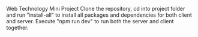 Web Technology Mini Project
Clone the repository, cd into project folder and run "install-all" to install all packages and dependencies for both client and server.
Execute "npm run dev" to run both the server and client together.
